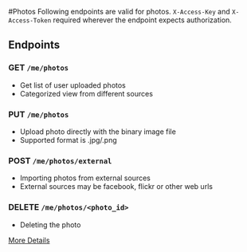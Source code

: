 #Photos
Following endpoints are valid for photos. `X-Access-Key` and `X-Access-Token` required wherever the endpoint expects 
authorization.
## Endpoints
### GET `/me/photos`
* Get list of user uploaded photos
* Categorized view from different sources
    
### PUT `/me/photos`
* Upload photo directly with the binary image file
* Supported format is .jpg/.png

### POST `/me/photos/external`
* Importing photos from external sources
* External sources may be facebook, flickr or other web urls

###  DELETE `/me/photos/<photo_id>`
* Deleting the photo

[More Details](photos/photo-details.md)